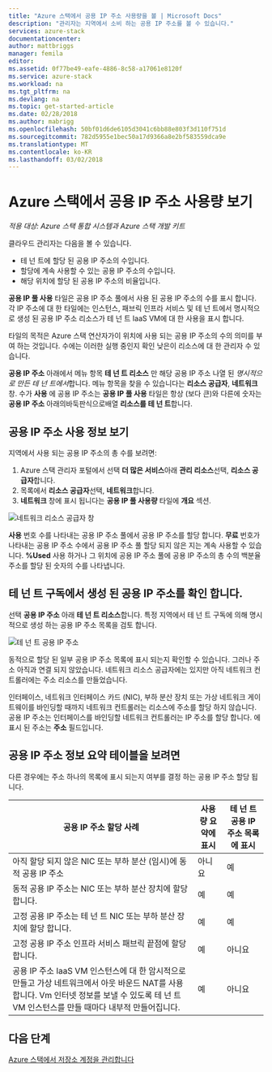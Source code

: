 ```yaml
---
title: "Azure 스택에서 공용 IP 주소 사용량을 볼 | Microsoft Docs"
description: "관리자는 지역에서 소비 하는 공용 IP 주소를 볼 수 있습니다."
services: azure-stack
documentationcenter: 
author: mattbriggs
manager: femila
editor: 
ms.assetid: 0f77be49-eafe-4886-8c58-a17061e8120f
ms.service: azure-stack
ms.workload: na
ms.tgt_pltfrm: na
ms.devlang: na
ms.topic: get-started-article
ms.date: 02/28/2018
ms.author: mabrigg
ms.openlocfilehash: 50bf01d6de6105d3041c6bb88e803f3d110f751d
ms.sourcegitcommit: 782d5955e1bec50a17d9366a8e2bf583559dca9e
ms.translationtype: MT
ms.contentlocale: ko-KR
ms.lasthandoff: 03/02/2018
---
```

# <a name="view-public-ip-address-consumption-in-azure-stack"></a>Azure 스택에서 공용 IP 주소 사용량 보기

*적용 대상: Azure 스택 통합 시스템과 Azure 스택 개발 키트*

클라우드 관리자는 다음을 볼 수 있습니다.
 - 테 넌 트에 할당 된 공용 IP 주소의 수입니다.
 - 할당에 계속 사용할 수 있는 공용 IP 주소의 수입니다.
 - 해당 위치에 할당 된 공용 IP 주소의 비율입니다.

**공용 IP 풀 사용** 타일은 공용 IP 주소 풀에서 사용 된 공용 IP 주소의 수를 표시 합니다. 각 IP 주소에 대 한 타일에는 인스턴스, 패브릭 인프라 서비스 및 테 넌 트에서 명시적으로 생성 된 공용 IP 주소 리소스가 테 넌 트 IaaS VM에 대 한 사용을 표시 합니다.

타일의 목적은 Azure 스택 연산자가이 위치에 사용 되는 공용 IP 주소의 수의 의미를 부여 하는 것입니다. 수에는 이러한 실행 중인지 확인 낮은이 리소스에 대 한 관리자 수 있습니다.

**공용 IP 주소** 아래에서 메뉴 항목 **테 넌 트 리소스** 만 해당 공용 IP 주소 나열 된 *명시적으로 만든 테 넌 트에서*합니다. 메뉴 항목을 찾을 수 있습니다는 **리소스 공급자**, **네트워크** 창. 수가 **사용** 에 공용 IP 주소는 **공용 IP 풀 사용** 타일은 항상 (보다 큰)와 다른에 숫자는 **공용 IP 주소** 아래의바둑판식으로배열 **리소스를 테 넌 트**합니다.

## <a name="view-the-public-ip-address-usage-information"></a>공용 IP 주소 사용 정보 보기
지역에서 사용 되는 공용 IP 주소의 총 수를 보려면:

1. Azure 스택 관리자 포털에서 선택 **더 많은 서비스**아래 **관리 리소스**선택, **리소스 공급자**합니다.
2. 목록에서 **리소스 공급자**선택, **네트워크**합니다.
3. **네트워크** 창에 표시 됩니다는 **공용 IP 풀 사용량** 타일에 **개요** 섹션.

![네트워크 리소스 공급자 창](media/azure-stack-viewing-public-ip-address-consumption/image01.png)

**사용** 번호 수를 나타내는 공용 IP 주소 풀에서 공용 IP 주소를 할당 합니다. **무료** 번호가 나타내는 공용 IP 주소 수에서 공용 IP 주소 풀 할당 되지 않은 지는 계속 사용할 수 있습니다. **%Used** 사용 하거나 그 위치에 공용 IP 주소 풀에 공용 IP 주소의 총 수의 백분율 주소를 할당 된 숫자의 수를 나타냅니다.

## <a name="view-the-public-ip-addresses-that-were-created-by-tenant-subscriptions"></a>테 넌 트 구독에서 생성 된 공용 IP 주소를 확인 합니다.
선택 **공용 IP 주소** 아래 **테 넌 트 리소스**합니다. 특정 지역에서 테 넌 트 구독에 의해 명시적으로 생성 하는 공용 IP 주소 목록을 검토 합니다.

![테 넌 트 공용 IP 주소](media/azure-stack-viewing-public-ip-address-consumption/image02.png)

동적으로 할당 된 일부 공용 IP 주소 목록에 표시 되는지 확인할 수 있습니다. 그러나 주소 아직과 연결 되지 않았습니다. 네트워크 리소스 공급자에는 있지만 아직 네트워크 컨트롤러에는 주소 리소스를 만들었습니다.

인터페이스, 네트워크 인터페이스 카드 (NIC), 부하 분산 장치 또는 가상 네트워크 게이트웨이를 바인딩할 때까지 네트워크 컨트롤러는 리소스에 주소를 할당 하지 않습니다. 공용 IP 주소는 인터페이스를 바인딩할 네트워크 컨트롤러는 IP 주소를 할당 합니다. 에 표시 된 주소는 **주소** 필드입니다.

## <a name="view-the-public-ip-address-information-summary-table"></a>공용 IP 주소 정보 요약 테이블을 보려면
다른 경우에는 주소 하나의 목록에 표시 되는지 여부를 결정 하는 공용 IP 주소 할당 됩니다.

| **공용 IP 주소 할당 사례** | **사용량 요약에 표시** | **테 넌 트 공용 IP 주소 목록에 표시** |
| --- | --- | --- |
| 아직 할당 되지 않은 NIC 또는 부하 분산 (임시)에 동적 공용 IP 주소 |아니요 |예 |
| 동적 공용 IP 주소는 NIC 또는 부하 분산 장치에 할당 합니다. |예 |예 |
| 고정 공용 IP 주소는 테 넌 트 NIC 또는 부하 분산 장치에 할당 합니다. |예 |예 |
| 고정 공용 IP 주소 인프라 서비스 패브릭 끝점에 할당 합니다. |예 |아니요 |
| 공용 IP 주소 IaaS VM 인스턴스에 대 한 암시적으로 만들고 가상 네트워크에서 아웃 바운드 NAT를 사용 합니다. Vm 인터넷 정보를 보낼 수 있도록 테 넌 트 VM 인스턴스를 만들 때마다 내부적 만들어집니다. |예 |아니요 |

## <a name="next-steps"></a>다음 단계
[Azure 스택에서 저장소 계정을 관리합니다](azure-stack-manage-storage-accounts.md)